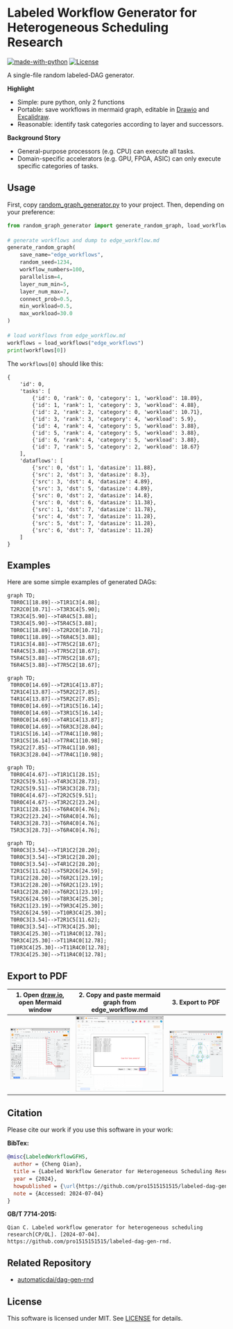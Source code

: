 # Labeled Workflow Generator for Heterogeneous Scheduling Research


[![made-with-python](https://img.shields.io/badge/Made%20with-Python-1f425f.svg)](https://www.python.org/)
[![License](http://img.shields.io/:license-mit-blue.svg)](http://badges.mit-license.org)

A single-file random labeled-DAG generator.

**Highlight**
- Simple: pure python, only 2 functions
- Portable: save workflows in mermaid graph, editable in [Drawio](https://draw.io) and  [Excalidraw](https://excalidraw.com/).
- Reasonable: identify task categories according to layer and successors.

**Background Story**
- General-purpose processors (e.g. CPU) can execute all tasks.
- Domain-specific accelerators (e.g. GPU, FPGA, ASIC) can only execute specific categories of tasks.

## Usage

First, copy [random_graph_generator.py](random_graph_generator.py) to your project. Then, depending on your preference:

```python
from random_graph_generator import generate_random_graph, load_workflows

# generate workflows and dump to edge_workflow.md
generate_random_graph(
    save_name="edge_workflows",
    random_seed=1234,
    workflow_numbers=100,
    parallelism=4,
    layer_num_min=5,
    layer_num_max=7,
    connect_prob=0.5,
    min_workload=0.5,
    max_workload=30.0
)

# load workflows from edge_workflow.md
workflows = load_workflows("edge_workflows")
print(workflows[0])
```

The `workflows[0]` should like this:
```
{
    'id': 0,
    'tasks': [
        {'id': 0, 'rank': 0, 'category': 1, 'workload': 18.89},
        {'id': 1, 'rank': 1, 'category': 3, 'workload': 4.88},
        {'id': 2, 'rank': 2, 'category': 0, 'workload': 10.71},
        {'id': 3, 'rank': 3, 'category': 4, 'workload': 5.9},
        {'id': 4, 'rank': 4, 'category': 5, 'workload': 3.88},
        {'id': 5, 'rank': 4, 'category': 5, 'workload': 3.88},
        {'id': 6, 'rank': 4, 'category': 5, 'workload': 3.88},
        {'id': 7, 'rank': 5, 'category': 2, 'workload': 18.67}
    ],
    'dataflows': [
        {'src': 0, 'dst': 1, 'datasize': 11.88},
        {'src': 2, 'dst': 3, 'datasize': 8.3},
        {'src': 3, 'dst': 4, 'datasize': 4.89},
        {'src': 3, 'dst': 5, 'datasize': 4.89},
        {'src': 0, 'dst': 2, 'datasize': 14.8},
        {'src': 0, 'dst': 6, 'datasize': 11.38},
        {'src': 1, 'dst': 7, 'datasize': 11.78},
        {'src': 4, 'dst': 7, 'datasize': 11.28},
        {'src': 5, 'dst': 7, 'datasize': 11.28},
        {'src': 6, 'dst': 7, 'datasize': 11.28}
    ]
}
```


## Examples

Here are some simple examples of generated DAGs:

```mermaid
graph TD;
 T0R0C1[18.89]-->T1R1C3[4.88];
 T2R2C0[10.71]-->T3R3C4[5.90];
 T3R3C4[5.90]-->T4R4C5[3.88];
 T3R3C4[5.90]-->T5R4C5[3.88];
 T0R0C1[18.89]-->T2R2C0[10.71];
 T0R0C1[18.89]-->T6R4C5[3.88];
 T1R1C3[4.88]-->T7R5C2[18.67];
 T4R4C5[3.88]-->T7R5C2[18.67];
 T5R4C5[3.88]-->T7R5C2[18.67];
 T6R4C5[3.88]-->T7R5C2[18.67];
```
```mermaid
graph TD;
 T0R0C0[14.69]-->T2R1C4[13.87];
 T2R1C4[13.87]-->T5R2C2[7.85];
 T4R1C4[13.87]-->T5R2C2[7.85];
 T0R0C0[14.69]-->T1R1C5[16.14];
 T0R0C0[14.69]-->T3R1C5[16.14];
 T0R0C0[14.69]-->T4R1C4[13.87];
 T0R0C0[14.69]-->T6R3C3[28.04];
 T1R1C5[16.14]-->T7R4C1[10.98];
 T3R1C5[16.14]-->T7R4C1[10.98];
 T5R2C2[7.85]-->T7R4C1[10.98];
 T6R3C3[28.04]-->T7R4C1[10.98];
```

```mermaid
graph TD;
 T0R0C4[4.67]-->T1R1C1[28.15];
 T2R2C5[9.51]-->T4R3C3[28.73];
 T2R2C5[9.51]-->T5R3C3[28.73];
 T0R0C4[4.67]-->T2R2C5[9.51];
 T0R0C4[4.67]-->T3R2C2[23.24];
 T1R1C1[28.15]-->T6R4C0[4.76];
 T3R2C2[23.24]-->T6R4C0[4.76];
 T4R3C3[28.73]-->T6R4C0[4.76];
 T5R3C3[28.73]-->T6R4C0[4.76];
```

```mermaid
graph TD;
 T0R0C3[3.54]-->T1R1C2[28.20];
 T0R0C3[3.54]-->T3R1C2[28.20];
 T0R0C3[3.54]-->T4R1C2[28.20];
 T2R1C5[11.62]-->T5R2C6[24.59];
 T1R1C2[28.20]-->T6R2C1[23.19];
 T3R1C2[28.20]-->T6R2C1[23.19];
 T4R1C2[28.20]-->T6R2C1[23.19];
 T5R2C6[24.59]-->T8R3C4[25.30];
 T6R2C1[23.19]-->T9R3C4[25.30];
 T5R2C6[24.59]-->T10R3C4[25.30];
 T0R0C3[3.54]-->T2R1C5[11.62];
 T0R0C3[3.54]-->T7R3C4[25.30];
 T8R3C4[25.30]-->T11R4C0[12.78];
 T9R3C4[25.30]-->T11R4C0[12.78];
 T10R3C4[25.30]-->T11R4C0[12.78];
 T7R3C4[25.30]-->T11R4C0[12.78];
```

## Export to PDF


| 1. Open [draw.io](https://draw.io), open Mermaid window | 2. Copy and paste mermaid graph from edge_workflow.md | 3. Export to PDF |
| ------------------------------------------------------- | ----------------------------------------------------- | ---------------- |
| ![](docs/1.png)                                              | ![](docs/2.png)                                            | ![](docs/3.png)       |


## Citation
Please cite our work if you use this software in your work:

**BibTex:**
```bibtex
@misc{LabeledWorkflowGFHS,
  author = {Cheng Qian},
  title = {Labeled Workflow Generator for Heterogeneous Scheduling Research},
  year = {2024},
  howpublished = {\url{https://github.com/pro1515151515/labeled-dag-gen-rnd}},
  note = {Accessed: 2024-07-04}
}
```

**GB/T 7714-2015:**
```
Qian C. Labeled workflow generator for heterogeneous scheduling research[CP/OL]. [2024-07-04]. https://github.com/pro1515151515/labeled-dag-gen-rnd.
```

## Related Repository
- [automaticdai/dag-gen-rnd](https://github.com/automaticdai/dag-gen-rnd/tree/master)



## License
This software is licensed under MIT. See [LICENSE](LICENSE) for details.